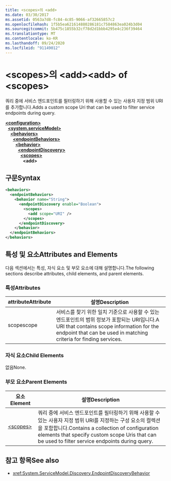 ```yaml
---
title: <scopes>의 <add>
ms.date: 03/30/2017
ms.assetid: 0563a7d8-fc84-4c85-9066-af32665857c2
ms.openlocfilehash: 1f5b5ea621614880286181c7584863ea024b3d04
ms.sourcegitcommit: 5b475c1855b32cf78d2d1bbb4295e4c236f39464
ms.translationtype: MT
ms.contentlocale: ko-KR
ms.lasthandoff: 09/24/2020
ms.locfileid: "91149012"
---
```

# <a name="add-of-scopes"></a><span data-ttu-id="9d42d-102">\<scopes>의 \<add></span><span class="sxs-lookup"><span data-stu-id="9d42d-102">\<add> of \<scopes></span></span>

<span data-ttu-id="9d42d-103">쿼리 중에 서비스 엔드포인트를 필터링하기 위해 사용할 수 있는 사용자 지정 범위 URI를 추가합니다.</span><span class="sxs-lookup"><span data-stu-id="9d42d-103">Adds a custom scope Uri that can be used to filter service endpoints during query.</span></span>  
  
[**\<configuration>**](../configuration-element.md)\
&nbsp;&nbsp;[**\<system.serviceModel>**](system-servicemodel.md)\
&nbsp;&nbsp;&nbsp;&nbsp;[**\<behaviors>**](behaviors.md)\
&nbsp;&nbsp;&nbsp;&nbsp;&nbsp;&nbsp;[**\<endpointBehaviors>**](endpointbehaviors.md)\
&nbsp;&nbsp;&nbsp;&nbsp;&nbsp;&nbsp;&nbsp;&nbsp;[**\<behavior>**](behavior-of-endpointbehaviors.md)\
&nbsp;&nbsp;&nbsp;&nbsp;&nbsp;&nbsp;&nbsp;&nbsp;&nbsp;&nbsp;[**\<endpointDiscovery>**](endpointdiscovery.md)\
&nbsp;&nbsp;&nbsp;&nbsp;&nbsp;&nbsp;&nbsp;&nbsp;&nbsp;&nbsp;&nbsp;&nbsp;[**\<scopes>**](scopes.md)\
&nbsp;&nbsp;&nbsp;&nbsp;&nbsp;&nbsp;&nbsp;&nbsp;&nbsp;&nbsp;&nbsp;&nbsp;&nbsp;&nbsp;**\<add>**  
  
## <a name="syntax"></a><span data-ttu-id="9d42d-104">구문</span><span class="sxs-lookup"><span data-stu-id="9d42d-104">Syntax</span></span>  
  
```xml  
<behaviors>
  <endpointBehaviors>
    <behavior name="String">
      <endpointDiscovery enable="Boolean">
        <scopes>
          <add scope="URI" />
        </scopes>
      </endpointDiscovery>
    </behavior>
  </endpointBehaviors>
</behaviors>
```  
  
## <a name="attributes-and-elements"></a><span data-ttu-id="9d42d-105">특성 및 요소</span><span class="sxs-lookup"><span data-stu-id="9d42d-105">Attributes and Elements</span></span>  

 <span data-ttu-id="9d42d-106">다음 섹션에서는 특성, 자식 요소 및 부모 요소에 대해 설명합니다.</span><span class="sxs-lookup"><span data-stu-id="9d42d-106">The following sections describe attributes, child elements, and parent elements.</span></span>  
  
### <a name="attributes"></a><span data-ttu-id="9d42d-107">특성</span><span class="sxs-lookup"><span data-stu-id="9d42d-107">Attributes</span></span>  
  
|<span data-ttu-id="9d42d-108">attribute</span><span class="sxs-lookup"><span data-stu-id="9d42d-108">Attribute</span></span>|<span data-ttu-id="9d42d-109">설명</span><span class="sxs-lookup"><span data-stu-id="9d42d-109">Description</span></span>|  
|---------------|-----------------|  
|<span data-ttu-id="9d42d-110">scope</span><span class="sxs-lookup"><span data-stu-id="9d42d-110">scope</span></span>|<span data-ttu-id="9d42d-111">서비스를 찾기 위한 일치 기준으로 사용할 수 있는 엔드포인트의 범위 정보가 포함되는 URI입니다.</span><span class="sxs-lookup"><span data-stu-id="9d42d-111">A URI that contains scope information for the endpoint that can be used in matching criteria for finding services.</span></span>|  
  
### <a name="child-elements"></a><span data-ttu-id="9d42d-112">자식 요소</span><span class="sxs-lookup"><span data-stu-id="9d42d-112">Child Elements</span></span>  

 <span data-ttu-id="9d42d-113">없음</span><span class="sxs-lookup"><span data-stu-id="9d42d-113">None.</span></span>  
  
### <a name="parent-elements"></a><span data-ttu-id="9d42d-114">부모 요소</span><span class="sxs-lookup"><span data-stu-id="9d42d-114">Parent Elements</span></span>  
  
|<span data-ttu-id="9d42d-115">요소</span><span class="sxs-lookup"><span data-stu-id="9d42d-115">Element</span></span>|<span data-ttu-id="9d42d-116">설명</span><span class="sxs-lookup"><span data-stu-id="9d42d-116">Description</span></span>|  
|-------------|-----------------|  
|[\<scopes>](scopes.md)|<span data-ttu-id="9d42d-117">쿼리 중에 서비스 엔드포인트를 필터링하기 위해 사용할 수 있는 사용자 지정 범위 URI를 지정하는 구성 요소의 컬렉션을 포함합니다.</span><span class="sxs-lookup"><span data-stu-id="9d42d-117">Contains a collection of configuration elements that specify custom scope Uris that can be used to filter service endpoints during query.</span></span>|  
  
## <a name="see-also"></a><span data-ttu-id="9d42d-118">참고 항목</span><span class="sxs-lookup"><span data-stu-id="9d42d-118">See also</span></span>

- <xref:System.ServiceModel.Discovery.EndpointDiscoveryBehavior>

